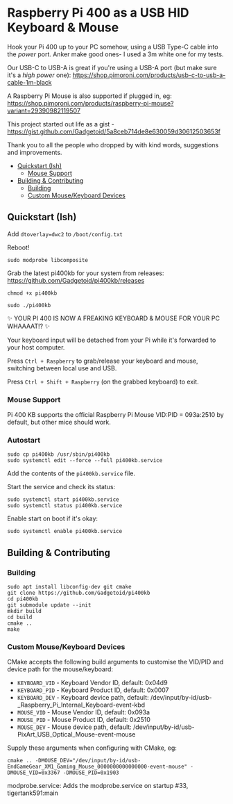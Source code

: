 # Raspberry Pi 400 as a USB HID Keyboard & Mouse <!-- omit in toc -->

Hook your Pi 400 up to your PC somehow, using a USB Type-C cable into the *power* port.
Anker make good ones- I used a 3m white one for my tests.

Our USB-C to USB-A is great if you're using a USB-A port (but make sure it's a *high power* one): https://shop.pimoroni.com/products/usb-c-to-usb-a-cable-1m-black

A Raspberry Pi Mouse is also supported if plugged in, eg: https://shop.pimoroni.com/products/raspberry-pi-mouse?variant=29390982119507

This project started out life as a gist - https://gist.github.com/Gadgetoid/5a8ceb714de8e630059d30612503653f

Thank you to all the people who dropped by with kind words, suggestions and improvements.

- [Quickstart (Ish)](#quickstart-ish)
  - [Mouse Support](#mouse-support)
- [Building & Contributing](#building--contributing)
  - [Building](#building)
  - [Custom Mouse/Keyboard Devices](#custom-mousekeyboard-devices)

## Quickstart (Ish)

Add `dtoverlay=dwc2` to `/boot/config.txt`

Reboot!

`sudo modprobe libcomposite`

Grab the latest pi400kb for your system from releases: https://github.com/Gadgetoid/pi400kb/releases

`chmod +x pi400kb`

`sudo ./pi400kb`

:sparkles: YOUR PI 400 IS NOW A FREAKING KEYBOARD & MOUSE FOR YOUR PC WHAAAAT!? :sparkles: 

Your keyboard input will be detached from your Pi while it's forwarded to your host computer.

Press `Ctrl + Raspberry` to grab/release your keyboard and mouse, switching between local use and USB.

Press `Ctrl + Shift + Raspberry` (on the grabbed keyboard) to exit.

### Mouse Support

Pi 400 KB supports the official Raspberry Pi Mouse VID:PID = 093a:2510 by default, but other mice should work.

### Autostart

```
sudo cp pi400kb /usr/sbin/pi400kb
sudo systemctl edit --force --full pi400kb.service
```

Add the contents of the `pi400kb.service` file.

Start the service and check its status:

```
sudo systemctl start pi400kb.service
sudo systemctl status pi400kb.service
```

Enable start on boot if it's okay:

```
sudo systemctl enable pi400kb.service
```

## Building & Contributing

### Building

```
sudo apt install libconfig-dev git cmake
git clone https://github.com/Gadgetoid/pi400kb
cd pi400kb
git submodule update --init
mkdir build
cd build
cmake ..
make
```

### Custom Mouse/Keyboard Devices

CMake accepts the following build arguments to customise the VID/PID and device path for the mouse/keyboard:

* `KEYBOARD_VID` - Keyboard Vendor ID, default: 0x04d9
* `KEYBOARD_PID` - Keyboard Product ID, default: 0x0007
* `KEYBOARD_DEV` - Keyboard device path, default: /dev/input/by-id/usb-_Raspberry_Pi_Internal_Keyboard-event-kbd
* `MOUSE_VID` - Mouse Vendor ID, default: 0x093a
* `MOUSE_PID` - Mouse Product ID, default: 0x2510
* `MOUSE_DEV` - Mouse device path, default: /dev/input/by-id/usb-PixArt_USB_Optical_Mouse-event-mouse

Supply these arguments when configuring with CMake, eg:

```
cmake .. -DMOUSE_DEV="/dev/input/by-id/usb-EndGameGear_XM1_Gaming_Mouse_0000000000000000-event-mouse" -DMOUSE_VID=0x3367 -DMOUSE_PID=0x1903
```



modprobe.service: Adds the modprobe.service on startup #33, tigertank591:main